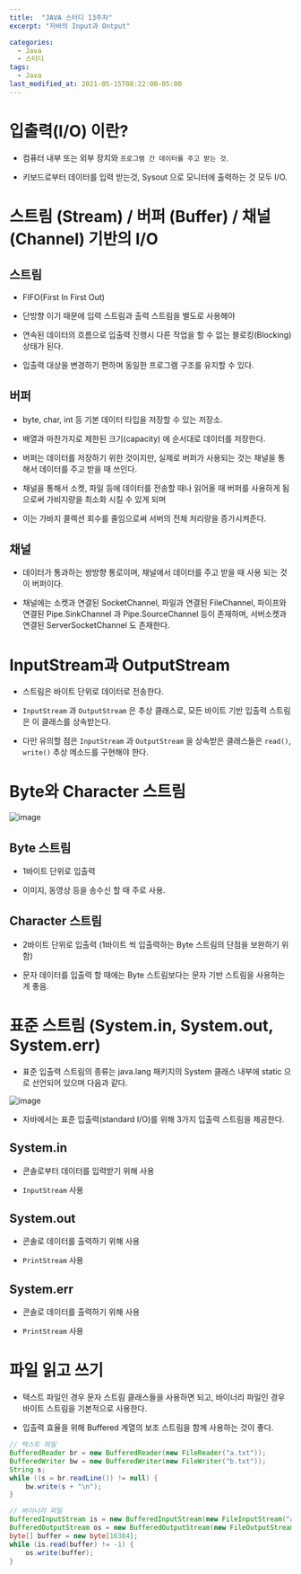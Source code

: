 ```yaml
---
title:  "JAVA 스터디 13주차"
excerpt: "자바의 Input과 Ontput"

categories:
  - Java
  - 스터디
tags:
  - Java
last_modified_at: 2021-05-15T08:22:00-05:00
---
```



# 입출력(I/O) 이란?

- 컴퓨터 내부 또는 외부 장치와 `프로그램 간 데이터를 주고 받는 것`.

- 키보드로부터 데이터를 입력 받는것, Sysout 으로 모니터에 출력하는 것 모두 I/O.


# 스트림 (Stream) / 버퍼 (Buffer) / 채널 (Channel) 기반의 I/O

## 스트림 

- FIFO(First In First Out)

- 단방향 이기 때문에 입력 스트림과 출력 스트림을 별도로 사용해야 

- 연속된 데이터의 흐름으로 입출력 진행시 다른 작업을 할 수 없는 블로킹(Blocking) 상태가 된다.

- 입출력 대상을 변경하기 편하며 동일한 프로그램 구조를 유지할 수 있다.

## 버퍼

- byte, char, int 등 기본 데이터 타입을 저장할 수 있는 저장소. 

- 배열과 마찬가지로 제한된 크기(capacity) 에 순서대로 데이터를 저장한다.

- 버퍼는 데이터를 저장하기 위한 것이지만, 실제로 버퍼가 사용되는 것는 채널을 통해서 데이터를 주고 받을 때 쓰인다.

- 채널을 통해서 소켓, 파일 등에 데이터를 전송할 때나 읽어올 때 버퍼를 사용하게 됨으로써 가비지량을 최소화 시킬 수 있게 되며

- 이는 가바지 콜렉션 회수를 줄임으로써 서버의 전체 처리량을 증가시켜준다.

## 채널

- 데이터가 통과하는 쌍방향 통로이며, 채널에서 데이터를 주고 받을 때 사용 되는 것이 버퍼이다.

- 채널에는 소켓과 연결된 SocketChannel, 파일과 연결된 FileChannel, 파이프와 연결된 Pipe.SinkChannel 과 Pipe.SourceChannel 등이 존재하며, 서버소켓과 연결된 ServerSocketChannel 도 존재한다.


# InputStream과 OutputStream

- 스트림은 바이트 단위로 데이터로 전송한다.

- `InputStream` 과 `OutputStream` 은 추상 클래스로, 모든 바이트 기반 입출력 스트림은 이 클래스를 상속받는다.

- 다만 유의할 점은 `InputStream` 과 `OutputStream` 을 상속받은 클래스들은 `read()`, `write()` 추상 메소드를 구현해야 한다.


# Byte와 Character 스트림

![image](https://user-images.githubusercontent.com/25449640/118352573-29295680-b59d-11eb-837f-3ed7a8abd509.png)

## Byte 스트림

- 1바이트 단위로 입출력

- 이미지, 동영상 등을 송수신 할 때 주로 사용.

## Character 스트림

- 2바이트 단위로 입출력 (1바이트 씩 입출력하는 Byte 스트림의 단점을 보완하기 위함)

- 문자 데이터를 입출력 할 때에는 Byte 스트림보다는 문자 기반 스트림을 사용하는게 좋음.


# 표준 스트림 (System.in, System.out, System.err)

- 표준 입출력 스트림의 종류는 java.lang 패키지의 System 클래스 내부에 static 으로 선언되어 있으며 다음과 같다.

![image](https://user-images.githubusercontent.com/25449640/118352948-2a5b8300-b59f-11eb-82f3-95e045a64989.png)

- 자바에서는 표준 입출력(standard I/O)를 위해 3가지 입출력 스트림을 제공한다.

## System.in

- 콘솔로부터 데이터를 입력받기 위해 사용

- `InputStream` 사용

## System.out

- 콘솔로 데이터를 출력하기 위해 사용

- `PrintStream` 사용

## System.err

- 콘솔로 데이터를 출력하기 위해 사용

- `PrintStream` 사용


# 파일 읽고 쓰기

- 텍스트 파일인 경우 문자 스트림 클래스들을 사용하면 되고, 바이너리 파일인 경우 바이트 스트림을 기본적으로 사용한다.

- 입출력 효율을 위해 Buffered 계열의 보조 스트림을 함께 사용하는 것이 좋다.

```java
// 텍스트 파일
BufferedReader br = new BufferedReader(new FileReader("a.txt"));
BufferedWriter bw = new BufferedWriter(new FileWriter("b.txt"));
String s;
while ((s = br.readLine()) != null) {
    bw.write(s + "\n");
}

// 바이너리 파일
BufferedInputStream is = new BufferedInputStream(new FileInputStream("a.jpg"));
BufferedOutputStream os = new BufferedOutputStream(new FileOutputStream("b.jpg"));
byte[] buffer = new byte[16384];
while (is.read(buffer) != -1) {
    os.write(buffer);
}
```